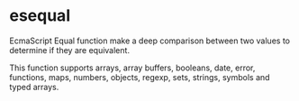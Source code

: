 # esequal

EcmaScript Equal function make a deep comparison between two values to determine if they are equivalent.

This function supports arrays, array buffers, booleans, date, error, functions, maps, numbers, objects, regexp, sets, strings, symbols and typed arrays.